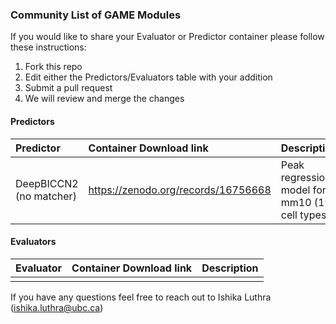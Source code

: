 ### Community List of GAME Modules

If you would like to share your Evaluator or Predictor container please follow these instructions:

1. Fork this repo
2. Edit either the Predictors/Evaluators table with your addition
3. Submit a pull request
4. We will review and merge the changes

#### Predictors


| Predictor  | Container Download link  | Description |
| :------------ |:---------------| :-----|
| DeepBICCN2 (no matcher)              |  https://zenodo.org/records/16756668             | Peak regression model for mm10 (19 cell types)       |


#### Evaluators


| Evaluator  | Container Download link  | Description |
| :------------ |:---------------| :-----|
|                |                |       |

If you have any questions feel free to reach out to Ishika Luthra (ishika.luthra@ubc.ca)